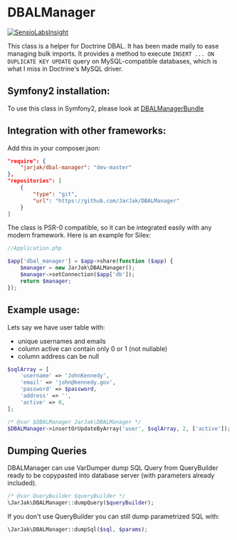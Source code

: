 
DBALManager
===========

[![SensioLabsInsight](https://insight.sensiolabs.com/projects/7d2b23a4-1c67-46d6-9ac2-9af69041f3cf/small.png)](https://insight.sensiolabs.com/projects/7d2b23a4-1c67-46d6-9ac2-9af69041f3cf)

This class is a helper for Doctrine DBAL. It has been made maily to ease managing bulk imports. It provides a method to execute `INSERT ... ON DUPLICATE KEY UPDATE` query on MySQL-compatible databases, which is what I miss in Doctrine's MySQL driver.


Symfony2 installation:
----------------------

To use this class in Symfony2, please look at [DBALManagerBundle](https://github.com/JarJak/DBALManagerBundle)


Integration with other frameworks:
----------------------------------

Add this in your composer.json:

```json
"require": {
	"jarjak/dbal-manager": "dev-master"
},
"repositories": [
	{
		"type": "git",
		"url": "https://github.com/JarJak/DBALManager"
	}
]
```

The class is PSR-0 compatible, so it can be integrated easily with any modern framework.
Here is an example for Silex:

```php
//Application.php

$app['dbal_manager'] = $app->share(function ($app) {
    $manager = new JarJak\DBALManager();
	$manager->setConnection($app['db']);
	return $manager;
});
```

Example usage:
--------------

Lets say we have user table with: 
- unique usernames and emails
- column active can contain only 0 or 1 (not nullable)
- column address can be null

```php
$sqlArray = [
	'username' => 'JohnKennedy',
	'email' => 'john@kennedy.gov',
	'password' => $password,
	'address' => '',
	'active' => 0,
];

/* @var $DBALManager JarJak\DBALManager */
$DBALManager->insertOrUpdateByArray('user', $sqlArray, 2, ['active']);
```

Dumping Queries
---------------

DBALManager can use VarDumper dump SQL Query from QueryBuilder ready to be copypasted into database server (with parameters already included).

```php
/* @var QueryBuilder $queryBuilder */
\JarJak\DBALManager::dumpQuery($queryBuilder);
```

If you don't use QueryBuilder you can still dump parametrized SQL with:

```php
\JarJak\DBALManager::dumpSql($sql, $params);
```
